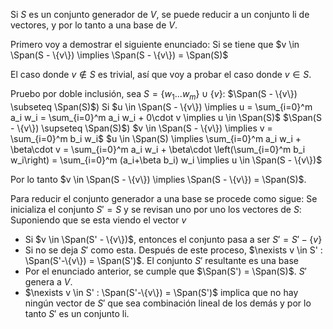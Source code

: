 Si $S$ es un conjunto generador de $V$, se puede reducir a un conjunto li de vectores, y por lo tanto a una base de $V$.

Primero voy a demostrar el siguiente enunciado: Si se tiene que $v \in \Span(S - \{v\}) \implies \Span(S - \{v\}) = \Span(S)$ 

El caso donde $v \notin S$ es trivial, así que voy a probar el caso donde $v \in S$.

Pruebo por doble inclusión, sea $S = \{w_1...w_m\} \cup \{v\}$:
$\Span(S - \{v\}) \subseteq \Span(S)$)
	Si $u \in \Span(S - \{v\}) \implies u = \sum_{i=0}^m a_i w_i = \sum_{i=0}^m a_i w_i + 0\cdot v \implies u \in \Span(S)$
$\Span(S - \{v\}) \supseteq \Span(S)$)
	$v \in \Span(S - \{v\}) \implies v = \sum_{i=0}^m b_i w_i$
	$u \in \Span(S) \implies \sum_{i=0}^m a_i w_i + \beta\cdot v = \sum_{i=0}^m a_i w_i + \beta\cdot \left(\sum_{i=0}^m b_i w_i\right) = \sum_{i=0}^m (a_i+\beta b_i) w_i \implies u \in \Span(S - \{v\})$

Por lo tanto $v \in \Span(S - \{v\}) \implies \Span(S - \{v\}) = \Span(S)$.


Para reducir el conjunto generador a una base se procede como sigue:
Se inicializa el conjunto $S' = S$ y se revisan uno por uno los vectores de $S$:
Suponiendo que se esta viendo el vector $v$
- Si $v \in \Span(S' - \{v\})$, entonces el conjunto pasa a ser $S' = S'-\{v\}$
- Si no se deja $S'$ como esta.
Después de este proceso, $\nexists v \in S' : \Span(S'-\{v\}) = \Span(S')$. El conjunto $S'$ resultante es una base
- Por el enunciado anterior, se cumple que $\Span(S') = \Span(S)$. $S'$ genera a $V$.
- $\nexists v \in S' : \Span(S'-\{v\}) = \Span(S')$ implica que no hay ningún vector de $S'$ que sea combinación lineal de los demás y por lo tanto $S'$ es un conjunto li.